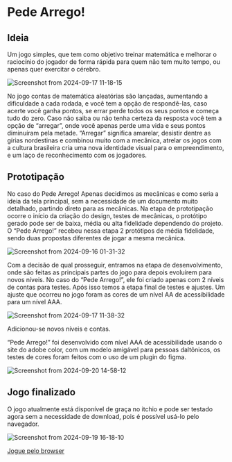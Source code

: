 # Pede Arrego!

## Ideia
Um jogo simples, que tem como objetivo treinar matemática e melhorar o raciocínio do jogador de forma rápida para quem não tem muito tempo, ou apenas quer exercitar o cérebro.

![Screenshot from 2024-09-17 11-18-15](https://github.com/user-attachments/assets/d079430a-b83f-47ee-98c0-b06b439dd1f6)

No jogo contas de matemática aleatórias são lançadas, aumentando a dificuldade a cada rodada, e você tem a opção de respondê-las, caso acerte você ganha pontos, se errar perde todos os seus pontos e começa tudo do zero.
Caso não saiba ou não tenha certeza da resposta você tem a opção de “arregar”, onde você apenas perde uma vida e seus pontos diminuíram pela metade. 
“Arregar” significa amarelar, desistir dentre as gírias nordestinas e combinou muito com a mecânica, atrelar os jogos com a cultura brasileira cria uma nova identidade visual para o empreendimento, e um laço de reconhecimento com os jogadores.

## Prototipação
No caso do Pede Arrego! Apenas decidimos as mecânicas e como seria a ideia da tela principal, sem a necessidade de um documento muito detalhado, partindo direto para as mecânicas.
Na etapa de prototipação ocorre o início da criação do design, testes de mecânicas, o protótipo gerado pode ser de baixa, média ou alta fidelidade dependendo do projeto.
O “Pede Arrego!” recebeu nessa etapa 2 protótipos de média fidelidade, sendo duas propostas diferentes de jogar a mesma mecânica.

![Screenshot from 2024-09-16 01-31-32](https://github.com/user-attachments/assets/bf4902b4-3e5e-4c81-a89b-fb2411bd4961)

Com a decisão de qual prosseguir, entramos na etapa de desenvolvimento, onde são feitas as principais partes do jogo para depois evoluírem para novos níveis. No caso do “Pede Arrego!”, ele foi criado apenas com 2 níveis de contas para testes.
Após isso temos a etapa final de testes e ajustes.
Um ajuste que ocorreu no jogo foram as cores de um nível AA de acessibilidade para um nível AAA.

![Screenshot from 2024-09-17 11-38-32](https://github.com/user-attachments/assets/cfbb38e7-96a4-4920-bd55-da4b5bc92a41)

Adicionou-se novos níveis e contas.

“Pede Arrego!” foi desenvolvido com nível AAA de acessibilidade usando o site do adobe color, com um modelo amigável para pessoas daltônicos, os testes de cores foram feitos com o uso de um plugin do figma.

![Screenshot from 2024-09-20 14-58-12](https://github.com/user-attachments/assets/7a4c68dd-4c04-48a9-b4ce-76ed18455f41)

## Jogo finalizado
O jogo atualmente está disponível de graça no itchio e pode ser testado agora sem a necessidade de download, pois é possível usá-lo pelo navegador.

![Screenshot from 2024-09-19 16-18-10](https://github.com/user-attachments/assets/284247fe-932f-47f5-855c-ca7d34459f7c)

[Jogue pelo browser](https://linebine-games.itch.io/pede-arrego)
